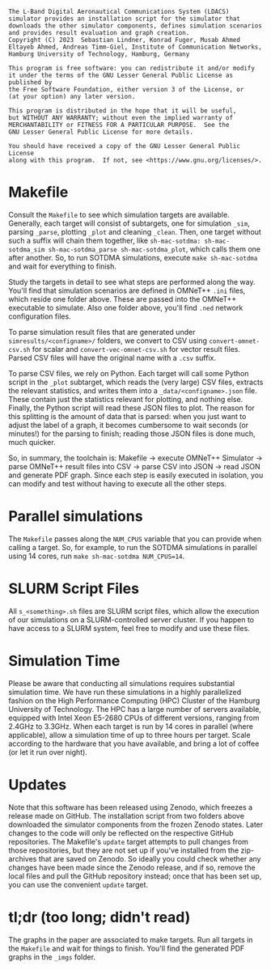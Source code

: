     The L-Band Digital Aeronautical Communications System (LDACS) simulator provides an installation script for the simulator that downloads the other simulator components, defines simulation scenarios and provides result evaluation and graph creation.
    Copyright (C) 2023  Sebastian Lindner, Konrad Fuger, Musab Ahmed Eltayeb Ahmed, Andreas Timm-Giel, Institute of Communication Networks, Hamburg University of Technology, Hamburg, Germany

    This program is free software: you can redistribute it and/or modify
    it under the terms of the GNU Lesser General Public License as published by
    the Free Software Foundation, either version 3 of the License, or
    (at your option) any later version.

    This program is distributed in the hope that it will be useful,
    but WITHOUT ANY WARRANTY; without even the implied warranty of
    MERCHANTABILITY or FITNESS FOR A PARTICULAR PURPOSE.  See the
    GNU Lesser General Public License for more details.

    You should have received a copy of the GNU Lesser General Public License
    along with this program.  If not, see <https://www.gnu.org/licenses/>.

# Makefile
Consult the `Makefile` to see which simulation targets are available.
Generally, each target will consist of subtargets, one for simulation `_sim`, parsing `_parse`, plotting `_plot` and cleaning `_clean`.
Then, one target without such a suffix will chain them together, like `sh-mac-sotdma: sh-mac-sotdma_sim sh-mac-sotdma_parse sh-mac-sotdma_plot`, which calls them one after another.
So, to run SOTDMA simulations, execute `make sh-mac-sotdma` and wait for everything to finish.

Study the targets in detail to see what steps are performed along the way.
You'll find that simulation scenarios are defined in OMNeT++ `.ini` files, which reside one folder above.
These are passed into the OMNeT++ executable to simulate.
Also one folder above, you'll find `.ned` network configuration files.

To parse simulation result files that are generated under `simresults/<configname>/` folders, we convert to CSV using `convert-omnet-csv.sh` for scalar and `convert-vec-omnet-csv.sh` for vector result files.
Parsed CSV files will have the original name with a `.csv` suffix.

To parse CSV files, we rely on Python.
Each target will call some Python script in the `_plot` subtarget, which reads the (very large) CSV files, extracts the relevant statistics, and writes them into a `_data/<configname>.json` file.
These contain just the statistics relevant for plotting, and nothing else.
Finally, the Python script will read these JSON files to plot.
The reason for this splitting is the amount of data that is parsed: when you just want to adjust the label of a graph, it becomes cumbersome to wait seconds (or minutes!) for the parsing to finish; reading those JSON files is done much, much quicker.

So, in summary, the toolchain is: Makefile -> execute OMNeT++ Simulator -> parse OMNeT++ result files into CSV -> parse CSV into JSON -> read JSON and generate PDF graph.
Since each step is easily executed in isolation, you can modify and test without having to execute all the other steps.

# Parallel simulations
The `Makefile` passes along the `NUM_CPUS` variable that you can provide when calling a target.
So, for example, to run the SOTDMA simulations in parallel using 14 cores, run `make sh-mac-sotdma NUM_CPUS=14`.

# SLURM Script Files
All `s_<something>.sh` files are SLURM script files, which allow the execution of our simulations on a SLURM-controlled server cluster. 
If you happen to have access to a SLURM system, feel free to modify and use these files.

# Simulation Time
Please be aware that conducting all simulations requires substantial simulation time.
We have run these simulations in a highly parallelized fashion on the High Performance Computing (HPC) Cluster of the Hamburg University of Technology.
The HPC has a large number of servers available, equipped with Intel Xeon E5-2680 CPUs of different versions, ranging from 2.4GHz to 3.3GHz.
When each target is run by 14 cores in parallel (where applicable), allow a simulation time of up to three hours per target.
Scale according to the hardware that you have available, and bring a lot of coffee (or let it run over night).

# Updates
Note that this software has been released using Zenodo, which freezes a release made on GitHub.
The installation script from two folders above downloaded the simulator components from the frozen Zenodo states.
Later changes to the code will only be reflected on the respective GitHub repositories.
The Makefile's `update` target attempts to pull changes from those repositories, but they are not set up if you've installed from the zip-archives that are saved on Zenodo.
So ideally you could check whether any changes have been made since the Zenodo release, and if so, remove the local files and pull the GitHub repository instead; once that has been set up, you can use the convenient `update` target.

# tl;dr (too long; didn't read)
The graphs in the paper are associated to make targets.
Run all targets in the `Makefile` and wait for things to finish.
You'll find the generated PDF graphs in the `_imgs` folder.